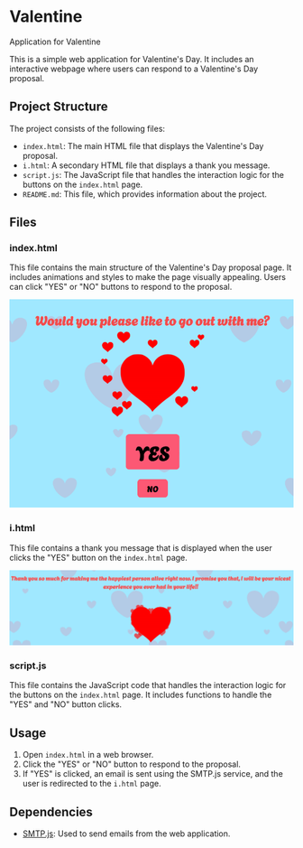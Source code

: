 # Valentine
Application for Valentine

This is a simple web application for Valentine's Day. It includes an interactive webpage where users can respond to a Valentine's Day proposal.

## Project Structure

The project consists of the following files:

- `index.html`: The main HTML file that displays the Valentine's Day proposal.
- `i.html`: A secondary HTML file that displays a thank you message.
- `script.js`: The JavaScript file that handles the interaction logic for the buttons on the `index.html` page.
- `README.md`: This file, which provides information about the project.

## Files

### index.html

This file contains the main structure of the Valentine's Day proposal page. It includes animations and styles to make the page visually appealing. Users can click "YES" or "NO" buttons to respond to the proposal.

![Index Page](./Screenshot%202025-01-17%20152946.png)

### i.html

This file contains a thank you message that is displayed when the user clicks the "YES" button on the `index.html` page.

![Thank You Page](./Screenshot%202025-01-17%20153004.png)

### script.js

This file contains the JavaScript code that handles the interaction logic for the buttons on the `index.html` page. It includes functions to handle the "YES" and "NO" button clicks.

## Usage

1. Open `index.html` in a web browser.
2. Click the "YES" or "NO" button to respond to the proposal.
3. If "YES" is clicked, an email is sent using the SMTP.js service, and the user is redirected to the `i.html` page.

## Dependencies

- [SMTP.js](https://smtpjs.com/): Used to send emails from the web application.


